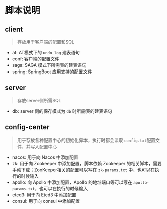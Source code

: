# 脚本说明

## client 

> 存放用于客户端的配置和SQL

- at: AT模式下的 `undo_log` 建表语句
- conf: 客户端的配置文件
- saga: SAGA 模式下所需表的建表语句
- spring: SpringBoot 应用支持的配置文件

## server

> 存放server侧所需SQL

- db: server 侧的保存模式为 `db` 时所需表的建表语句

## config-center

> 用于存放各种配置中心的初始化脚本，执行时都会读取 `config.txt`配置文件，并写入配置中心

- nacos: 用于向 Nacos 中添加配置
- zk: 用于向 Zookeeper 中添加配置，脚本依赖 Zookeeper 的相关脚本，需要手动下载；ZooKeeper相关的配置可以写在 `zk-params.txt` 中，也可以在执行的时候输入
- apollo: 向 Apollo 中添加配置，Apollo 的地址端口等可以写在 `apollo-params.txt`，也可以在执行的时候输入
- etcd3: 用于向 Etcd3 中添加配置
- consul: 用于向 consul 中添加配置

